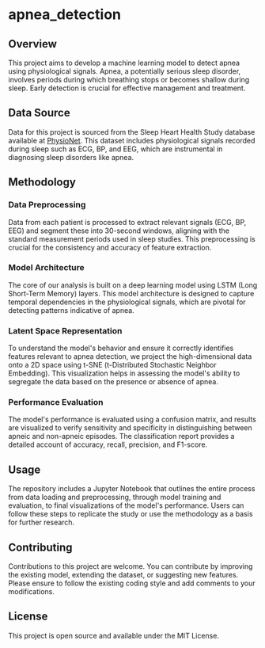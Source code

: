 # apnea_detection

## Overview
This project aims to develop a machine learning model to detect apnea using physiological signals. Apnea, a potentially serious sleep disorder, involves periods during which breathing stops or becomes shallow during sleep. Early detection is crucial for effective management and treatment.

## Data Source
Data for this project is sourced from the Sleep Heart Health Study database available at [PhysioNet](https://physionet.org/content/slpdb/1.0.0/). This dataset includes physiological signals recorded during sleep such as ECG, BP, and EEG, which are instrumental in diagnosing sleep disorders like apnea.

## Methodology
### Data Preprocessing
Data from each patient is processed to extract relevant signals (ECG, BP, EEG) and segment these into 30-second windows, aligning with the standard measurement periods used in sleep studies. This preprocessing is crucial for the consistency and accuracy of feature extraction.

### Model Architecture
The core of our analysis is built on a deep learning model using LSTM (Long Short-Term Memory) layers. This model architecture is designed to capture temporal dependencies in the physiological signals, which are pivotal for detecting patterns indicative of apnea.

### Latent Space Representation
To understand the model's behavior and ensure it correctly identifies features relevant to apnea detection, we project the high-dimensional data onto a 2D space using t-SNE (t-Distributed Stochastic Neighbor Embedding). This visualization helps in assessing the model's ability to segregate the data based on the presence or absence of apnea.

### Performance Evaluation
The model's performance is evaluated using a confusion matrix, and results are visualized to verify sensitivity and specificity in distinguishing between apneic and non-apneic episodes. The classification report provides a detailed account of accuracy, recall, precision, and F1-score.

## Usage
The repository includes a Jupyter Notebook that outlines the entire process from data loading and preprocessing, through model training and evaluation, to final visualizations of the model's performance. Users can follow these steps to replicate the study or use the methodology as a basis for further research.

## Contributing
Contributions to this project are welcome. You can contribute by improving the existing model, extending the dataset, or suggesting new features. Please ensure to follow the existing coding style and add comments to your modifications.

## License
This project is open source and available under the MIT License.